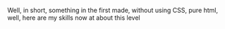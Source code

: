 Well, in short, something in the first made, without using CSS, pure html, well, here are my skills now at about this level